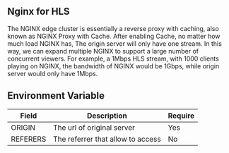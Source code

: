 
## Nginx for HLS
The NGINX edge cluster is essentially a reverse proxy with caching, also known as NGINX Proxy with Cache.
After enabling Cache, no matter how much load NGINX has, The origin server will only have one stream. In this way, we can expand multiple NGINX to support a large number of concurrent viewers.
For example, a 1Mbps HLS stream, with 1000 clients playing on NGINX, the bandwidth of NGINX would be 1Gbps, while origin server would only have 1Mbps.

## Environment Variable
| Field              | Description                          | Require  |
| ------------------ | ---------------------------          | -------- |
| ORIGIN        | The url of original server | Yes |
| REFERERS        | The referrer that allow to access | No |
